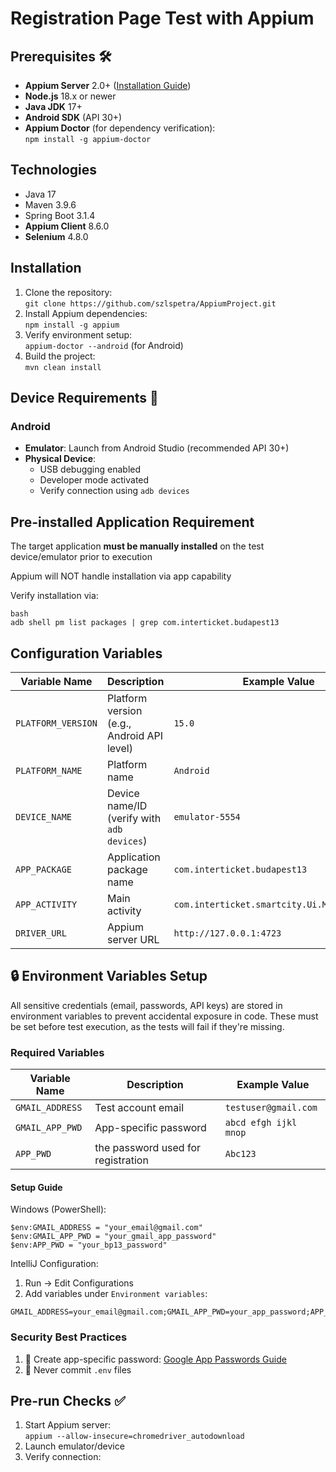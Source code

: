 # Registration Page Test with Appium

## Prerequisites 🛠️
- **Appium Server** 2.0+ ([Installation Guide](https://appium.io/docs/en/2.0/quickstart/))
- **Node.js** 18.x or newer
- **Java JDK** 17+
- **Android SDK** (API 30+)
- **Appium Doctor** (for dependency verification):  
  `npm install -g appium-doctor`

## Technologies
- Java 17
- Maven 3.9.6
- Spring Boot 3.1.4
- **Appium Client** 8.6.0
- **Selenium** 4.8.0

## Installation
1. Clone the repository:  
   `git clone https://github.com/szlspetra/AppiumProject.git`
2. Install Appium dependencies:  
   `npm install -g appium`
3. Verify environment setup:  
   `appium-doctor --android` (for Android)  
4. Build the project:  
   `mvn clean install`

## Device Requirements 📱
### Android
- **Emulator**: Launch from Android Studio (recommended API 30+)
- **Physical Device**:
    - USB debugging enabled
    - Developer mode activated
    - Verify connection using `adb devices`
      
## Pre-installed Application Requirement
The target application **must be manually installed** on the test device/emulator prior to execution

Appium will NOT handle installation via app capability

Verify installation via:
```
bash
adb shell pm list packages | grep com.interticket.budapest13
```
## Configuration Variables
| Variable Name       | Description                                     | Example Value                     |
|---------------------|-------------------------------------------------|-----------------------------------|
| `PLATFORM_VERSION`  | Platform version (e.g., Android API level)     | `15.0`                            |
| `PLATFORM_NAME`     | Platform name            | `Android`                         |
| `DEVICE_NAME`       | Device name/ID (verify with `adb devices`)     | `emulator-5554`                   |
| `APP_PACKAGE`       | Application package name                      | `com.interticket.budapest13`      |
| `APP_ACTIVITY`      | Main activity                                  | `com.interticket.smartcity.Ui.MainActivity` |
| `DRIVER_URL`        | Appium server URL                             | `http://127.0.0.1:4723`           |

## 🔒 Environment Variables Setup
All sensitive credentials (email, passwords, API keys) are stored in environment variables to prevent accidental exposure in code. These must be set before test execution, as the tests will fail if they're missing.

### Required Variables
| Variable Name | Description | Example Value |
|-----------------------|---------------------------------|-----------------------------|
| `GMAIL_ADDRESS` | Test account email | `testuser@gmail.com` |
| `GMAIL_APP_PWD` | App-specific password | `abcd efgh ijkl mnop` |
| `APP_PWD` | the password used for registration | `Abc123`

#### Setup Guide

Windows (PowerShell):
```
$env:GMAIL_ADDRESS = "your_email@gmail.com"
$env:GMAIL_APP_PWD = "your_gmail_app_password"
$env:APP_PWD = "your_bp13_password"
```

IntelliJ Configuration:
1. Run → Edit Configurations
2. Add variables under `Environment variables`:
```
GMAIL_ADDRESS=your_email@gmail.com;GMAIL_APP_PWD=your_app_password;APP_PWD=your_bp13_password
```

### Security Best Practices
1. 🔑 Create app-specific password:
   [Google App Passwords Guide](https://support.google.com/accounts/answer/185833)
2. 🚫 Never commit `.env` files
## Pre-run Checks ✅
1. Start Appium server:  
   `appium --allow-insecure=chromedriver_autodownload`
2. Launch emulator/device
3. Verify connection:  
